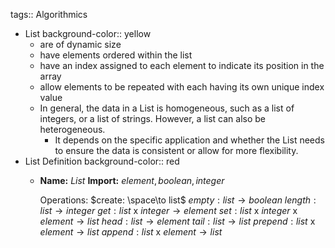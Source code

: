 tags:: Algorithmics

- List
  background-color:: yellow
	- are of dynamic size
	- have elements ordered within the list
	- have an index assigned to each element to indicate its position in the array
	- allow elements to be repeated with each having its own unique index value
	- In general, the data in a List is homogeneous, such as a list of integers, or a list of strings. However, a list can also be heterogeneous.
		- It depends on the specific application and whether the List needs to ensure the data is consistent or allow for more flexibility.
- List Definition
  background-color:: red
	- **Name:** $List$
	  **Import:** $element, boolean, integer$
	  
	  Operations:
	  $create: \space\to list$
	  $empty: list \to boolean$
	  $length: list \to integer$
	  $get: list$ x $integer \to element$
	  $set: list$ x $integer$ x $element \to list$
	  $head: list \to element$
	  $tail: list \to list$
	  $prepend: list$ x $element \to list$
	  $append: list$ x $element \to list$